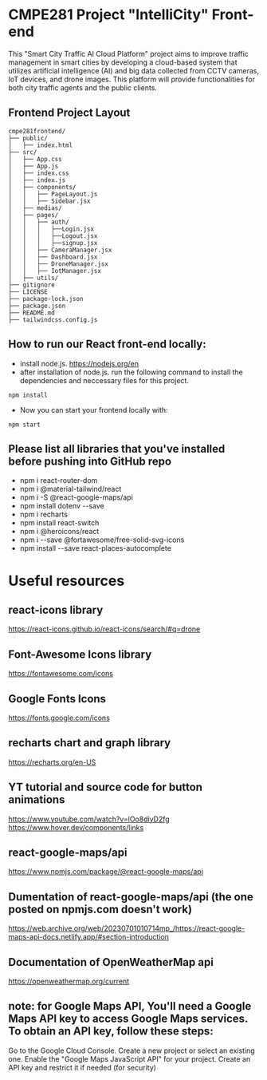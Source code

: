 # CMPE281 Project "IntelliCity" Front-end
This "Smart City Traffic AI Cloud Platform" project aims to improve traffic management in smart cities by developing a cloud-based system that utilizes artificial intelligence (AI) and big data collected from CCTV cameras, IoT devices, and drone images. This platform will provide functionalities for both city traffic agents and the public clients.

## Frontend Project Layout
```
cmpe281frontend/
├── public/
│   ├── index.html
├── src/
│   ├── App.css
│   ├── App.js
│   ├── index.css
│   ├── index.js
│   ├── components/
│   │   ├── PageLayout.js
│   │   ├── Sidebar.jsx
│   ├── medias/
│   ├── pages/
│   │   ├── auth/
│   │   │   ├──Login.jsx
│   │   │   ├──Logout.jsx
│   │   │   ├──signup.jsx
│   │   ├── CameraManager.jsx
│   │   ├── Dashboard.jsx
│   │   ├── DroneManager.jsx
│   │   ├── IotManager.jsx
│   ├── utils/
├── gitignore
├── LICENSE
├── package-lock.json
├── package.json
├── README.md
├── tailwindcss.config.js
```
  
## How to run our React front-end locally:
- install node.js. https://nodejs.org/en
- after installation of node.js. run the following command to install the dependencies and neccessary files for this project.
```
npm install
```
- Now you can start your frontend locally with:
```
npm start
``` 

## Please list all libraries that you've installed before pushing into GitHub repo
- npm i react-router-dom
- npm i @material-tailwind/react
- npm i -S @react-google-maps/api
- npm install dotenv --save
- npm i recharts
- npm install react-switch
- npm i @heroicons/react
- npm i --save @fortawesome/free-solid-svg-icons
- npm install --save react-places-autocomplete

# Useful resources
## react-icons library
https://react-icons.github.io/react-icons/search/#q=drone

## Font-Awesome Icons library
https://fontawesome.com/icons

## Google Fonts Icons
https://fonts.google.com/icons

## recharts chart and graph library
https://recharts.org/en-US

## YT tutorial and source code for button animations
https://www.youtube.com/watch?v=lOo8diyD2fg
https://www.hover.dev/components/links

## react-google-maps/api
https://www.npmjs.com/package/@react-google-maps/api

## Dumentation of react-google-maps/api (the one posted on npmjs.com doesn't work)
https://web.archive.org/web/20230701010714mp_/https://react-google-maps-api-docs.netlify.app/#section-introduction

## Documentation of OpenWeatherMap api
https://openweathermap.org/current

## note: for Google Maps API, You'll need a Google Maps API key to access Google Maps services. To obtain an API key, follow these steps:
Go to the Google Cloud Console.
Create a new project or select an existing one.
Enable the "Google Maps JavaScript API" for your project.
Create an API key and restrict it if needed (for security)